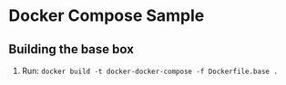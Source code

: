 # Docker Compose Sample

## Building the base box

1. Run: `docker build -t docker-docker-compose -f Dockerfile.base .`
